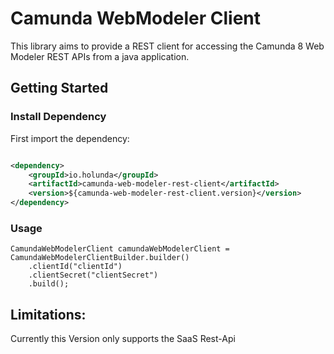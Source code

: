 # Camunda WebModeler Client

This library aims to provide a REST client for accessing the Camunda 8 Web Modeler REST APIs from a java
application.

## Getting Started

### Install Dependency

First import the dependency:

```xml

<dependency>
    <groupId>io.holunda</groupId>
    <artifactId>camunda-web-modeler-rest-client</artifactId>
    <version>${camunda-web-modeler-rest-client.version}</version>
</dependency>
```

### Usage

```
CamundaWebModelerClient camundaWebModelerClient = CamundaWebModelerClientBuilder.builder()
    .clientId("clientId")
    .clientSecret("clientSecret")
    .build();
```

## Limitations:

Currently this Version only supports the SaaS Rest-Api

